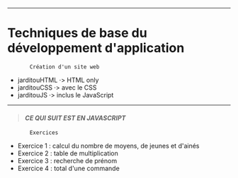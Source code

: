 ___
# **Techniques de base du développement d'application**

           Création d'un site web

- jarditouHTML ·> HTML only
- jarditouCSS ·> avec le CSS
- jarditouJS ·> inclus le JavaScript
 

___

> #### ***CE QUI SUIT EST EN JAVASCRIPT***

           Exercices       

- Exercice 1 : calcul du nombre de moyens, de jeunes et d'ainés
- Exercice 2 : table de multiplication
- Exercice 3 : recherche de prénom
- Exercice 4 : total d'une commande
